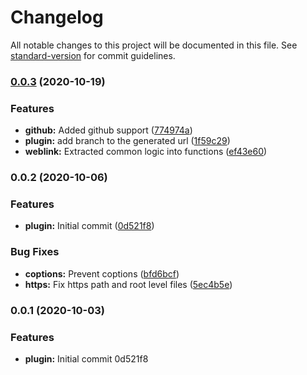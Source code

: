 # Changelog

All notable changes to this project will be documented in this file. See [standard-version](https://github.com/conventional-changelog/standard-version) for commit guidelines.

### [0.0.3](https://github.com/izifortune/weblink.vim/compare/v0.0.2...v0.0.3) (2020-10-19)


### Features

* **github:** Added github support ([774974a](https://github.com/izifortune/weblink.vim/commit/774974af7663b4a784b46bb6a9d8fb1e96dcd4c9))
* **plugin:** add branch to the generated url ([1f59c29](https://github.com/izifortune/weblink.vim/commit/1f59c292d3f6630fcc27138e34edaf326cb394ca))
* **weblink:** Extracted common logic into functions ([ef43e60](https://github.com/izifortune/weblink.vim/commit/ef43e6052c478bbf2237c4e5114ef06c0e4eb109))

### 0.0.2 (2020-10-06)


### Features

* **plugin:** Initial commit ([0d521f8](https://github.com/izifortune/weblink.vim/commit/0d521f8a96bc8eae9c97434644a61a529e5861c5))


### Bug Fixes

* **coptions:** Prevent coptions ([bfd6bcf](https://github.com/izifortune/weblink.vim/commit/bfd6bcfe7e699bcc2b6700249540769d59744e4b))
* **https:** Fix https path and root level files ([5ec4b5e](https://github.com/izifortune/weblink.vim/commit/5ec4b5eeea570250a725e7e2086fbe636fc6593a))

### 0.0.1 (2020-10-03)


### Features

* **plugin:** Initial commit 0d521f8
